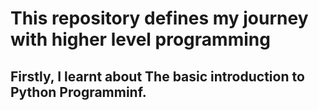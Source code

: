 # This repository defines my journey with higher level programming

## Firstly, I learnt about The basic introduction to Python Programminf.
